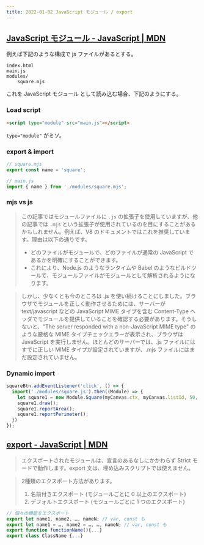 ```yaml
---
title: 2022-01-02 JavaScript モジュール / export
---
```


## [JavaScript モジュール - JavaScript | MDN](https://developer.mozilla.org/ja/docs/Web/JavaScript/Guide/Modules)

例えば下記のような構成で js ファイルがあるとする。

```
index.html
main.js
modules/
    square.mjs
```

これを JavaScript モジュール として読み込む場合、下記のようにする。

### Load script

```html
<script type="module" src="main.js"></script>
```

`type="module"` がミソ。

### export & import

```js
// square.mjs
export const name = 'square';
```

```js
// main.js
import { name } from './modules/square.mjs';
```

### mjs vs js

> この記事ではモジュールファイルに `.js` の拡張子を使用していますが、他の記事では `.mjs` という拡張子が使用されているのを目にすることがあるかもしれません。例えば、V8 のドキュメントではこれを推奨しています。理由は以下の通りです。
> 
> - どのファイルがモジュールで、どのファイルが通常の JavaScript であるかを明確にすることができます。
> - これにより、Node.js のようなランタイムや Babel のようなビルドツールで、モジュールファイルがモジュールとして解析されるようになります。

> しかし、少なくとも今のところは .js を使い続けることにしました。ブラウザでモジュールを正しく動作させるためには、サーバーが text/javascript などの JavaScript MIME タイプを含む Content-Type ヘッダでモジュールを提供していることを確認する必要があります。そうしないと、"The server responded with a non-JavaScript MIME type" のような厳格な MIME タイプチェックエラーが表示され、ブラウザは JavaScript を実行しません。ほとんどのサーバーでは、.js ファイルにはすでに正しい MIME タイプが設定されていますが、.mjs ファイルにはまだ設定されていません。

### Dynamic import

```js
squareBtn.addEventListener('click', () => {
  import('./modules/square.js').then((Module) => {
    let square1 = new Module.Square(myCanvas.ctx, myCanvas.listId, 50, 50, 100, 'blue');
    square1.draw();
    square1.reportArea();
    square1.reportPerimeter();
  })
});
```

## [export - JavaScript | MDN](https://developer.mozilla.org/ja/docs/Web/JavaScript/Reference/Statements/export)

> エクスポートされたモジュールは、宣言のあるなしにかかわらず Strict モードで動作します。export 文は、埋め込みスクリプトでは使えません。

> 2種類のエクスポート方法があります。
> 
> 1. 名前付きエクスポート (モジュールごとに 0 以上のエクスポート)
> 1. デフォルトエクスポート (モジュールごとに 1 つのエクスポート)

```js
// 個々の機能をエクスポート
export let name1, name2, …, nameN; // var, const も
export let name1 = …, name2 = …, …, nameN; // var, const も
export function functionName(){...}
export class ClassName {...}
```
